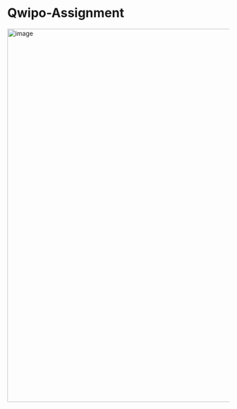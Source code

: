 ﻿# Qwipo-Assignment

<img width="1817" height="847" alt="image" src="https://github.com/user-attachments/assets/93af38b8-a06e-449d-af1b-0bb40a11e3e6" />
